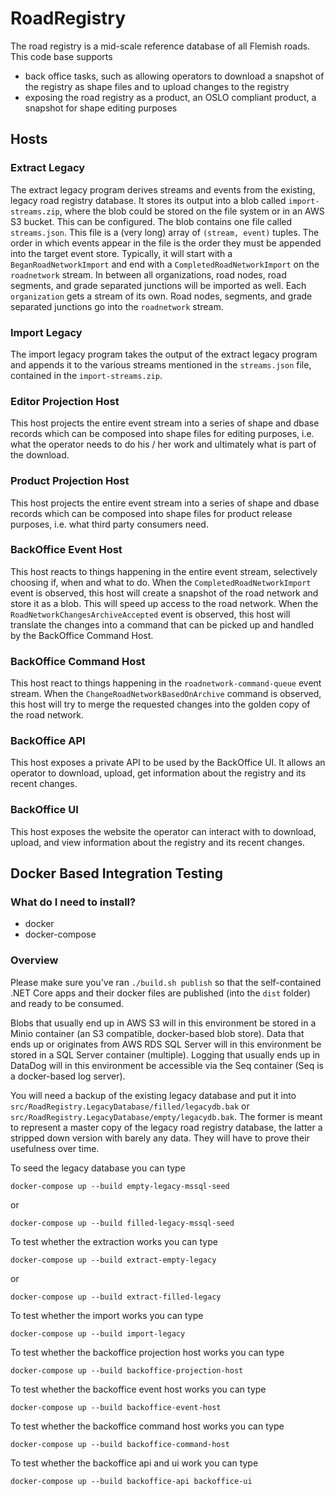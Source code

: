 # RoadRegistry

The road registry is a mid-scale reference database of all Flemish roads. This code base supports

- back office tasks, such as allowing operators to download a snapshot of the registry as shape files and to upload changes to the registry
- exposing the road registry as a product, an OSLO compliant product, a snapshot for shape editing purposes

## Hosts

### Extract Legacy

The extract legacy program derives streams and events from the existing, legacy road registry database.
It stores its output into a blob called `import-streams.zip`, where the blob could be stored on the file system or in an AWS S3 bucket. This can be configured.
The blob contains one file called `streams.json`. This file is a (very long) array of `(stream, event)` tuples.
The order in which events appear in the file is the order they must be appended into the target event store.
Typically, it will start with a `BeganRoadNetworkImport` and end with a `CompletedRoadNetworkImport` on the `roadnetwork` stream.
In between all organizations, road nodes, road segments, and grade separated junctions will be imported as well.
Each `organization` gets a stream of its own. Road nodes, segments, and grade separated junctions go into the `roadnetwork` stream.

### Import Legacy

The import legacy program takes the output of the extract legacy program and appends it to the various streams mentioned in the `streams.json` file, contained in the `import-streams.zip`.

### Editor Projection Host

This host projects the entire event stream into a series of shape and dbase records which can be composed into shape files for editing purposes, i.e. what the operator needs to do his / her work and ultimately what is part of the download.

### Product Projection Host

This host projects the entire event stream into a series of shape and dbase records which can be composed into shape files for product release purposes, i.e. what third party consumers need.

### BackOffice Event Host

This host reacts to things happening in the entire event stream, selectively choosing if, when and what to do.
When the `CompletedRoadNetworkImport` event is observed, this host will create a snapshot of the road network and store it as a blob. This will speed up access to the road network.
When the `RoadNetworkChangesArchiveAccepted` event is observed, this host will translate the changes into a command that can be picked up and handled by the BackOffice Command Host.

### BackOffice Command Host

This host react to things happening in the `roadnetwork-command-queue` event stream.
When the `ChangeRoadNetworkBasedOnArchive` command is observed, this host will try to merge the requested changes into the golden copy of the road network.

### BackOffice API

This host exposes a private API to be used by the BackOffice UI.
It allows an operator to download, upload, get information about the registry and its recent changes.

### BackOffice UI

This host exposes the website the operator can interact with to download, upload, and view information about the registry and its recent changes.

## Docker Based Integration Testing

### What do I need to install?

- docker
- docker-compose

### Overview

Please make sure you've ran `./build.sh publish` so that the self-contained .NET Core apps and their docker files are published (into the `dist` folder)
and ready to be consumed.

Blobs that usually end up in AWS S3 will in this environment be stored in a Minio container (an S3 compatible, docker-based blob store).
Data that ends up or originates from AWS RDS SQL Server will in this environment be stored in a SQL Server container (multiple).
Logging that usually ends up in DataDog will in this environment be accessible via the Seq container (Seq is a docker-based log server).

You will need a backup of the existing legacy database and put it into `src/RoadRegistry.LegacyDatabase/filled/legacydb.bak` or `src/RoadRegistry.LegacyDatabase/empty/legacydb.bak`.
The former is meant to represent a master copy of the legacy road registry database, the latter a stripped down version with barely any data. They will have to prove their usefulness over time.

To seed the legacy database you can type

`docker-compose up --build empty-legacy-mssql-seed`

or

`docker-compose up --build filled-legacy-mssql-seed`

To test whether the extraction works you can type

`docker-compose up --build extract-empty-legacy`

or

`docker-compose up --build extract-filled-legacy`

To test whether the import works you can type

`docker-compose up --build import-legacy`

To test whether the backoffice projection host works you can type

`docker-compose up --build backoffice-projection-host`

To test whether the backoffice event host works you can type

`docker-compose up --build backoffice-event-host`

To test whether the backoffice command host works you can type

`docker-compose up --build backoffice-command-host`

To test whether the backoffice api and ui work you can type

`docker-compose up --build backoffice-api backoffice-ui`
